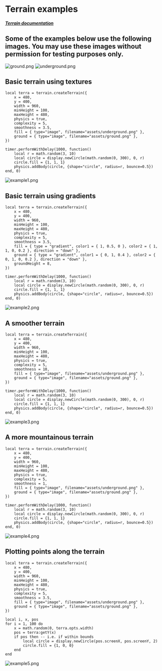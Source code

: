 # Terrain examples

##### [Terrain documentation](terrain/Readme.markdown)

## Some of the examples below use the following images. You may use these images without permission for testing purposes only.

![ground.png](ground.png)
![underground.png](underground.png)

## Basic terrain using textures

``````
local terra = terrain.createTerrain({
    x = 480,
    y = 400,
    width = 960,
    minHeight = 100,
    maxHeight = 480,
    physics = true,
    complexity = 5,
    smoothness = 3.5,
    fill = { type="image", filename="assets/underground.png" },
    ground = { type="image", filename="assets/ground.png" },
})

timer.performWithDelay(1000, function()
    local r = math.random(3, 10)
    local circle = display.newCircle(math.random(0, 300), 0, r)
    circle.fill = {1, 1, 1}
    physics.addBody(circle, {shape="circle", radius=r, bounce=0.5})
end, 0)
``````

![example1.png](example1.png)

## Basic terrain using gradients

``````
local terra = terrain.createTerrain({
    x = 480,
    y = 400,
    width = 960,
    minHeight = 100,
    maxHeight = 480,
    physics = true,
    complexity = 5,
    smoothness = 3.5,
    fill = { type = "gradient", color1 = { 1, 0.5, 0 }, color2 = { 1, 1, 0, 0.2 }, direction = "down" },
    ground = { type = "gradient", color1 = { 0, 1, 0.4 }, color2 = { 0, 1, 0, 0.2 }, direction = "down" },
    groundHeight = 8,
})

timer.performWithDelay(1000, function()
    local r = math.random(3, 10)
    local circle = display.newCircle(math.random(0, 300), 0, r)
    circle.fill = {1, 1, 1}
    physics.addBody(circle, {shape="circle", radius=r, bounce=0.5})
end, 0)
``````

![example2.png](example2.png)

## A smoother terrain

``````
local terra = terrain.createTerrain({
    x = 480,
    y = 400,
    width = 960,
    minHeight = 100,
    maxHeight = 480,
    physics = true,
    complexity = 5,
    smoothness = 10,
    fill = { type="image", filename="assets/underground.png" },
    ground = { type="image", filename="assets/ground.png" },
})

timer.performWithDelay(1000, function()
    local r = math.random(3, 10)
    local circle = display.newCircle(math.random(0, 300), 0, r)
    circle.fill = {1, 1, 1}
    physics.addBody(circle, {shape="circle", radius=r, bounce=0.5})
end, 0)
``````

![example3.png](example3.png)

## A more mountainous terrain

``````
local terra = terrain.createTerrain({
    x = 480,
    y = 400,
    width = 960,
    minHeight = 100,
    maxHeight = 480,
    physics = true,
    complexity = 5,
    smoothness = 1,
    fill = { type="image", filename="assets/underground.png" },
    ground = { type="image", filename="assets/ground.png" },
})

timer.performWithDelay(1000, function()
    local r = math.random(3, 10)
    local circle = display.newCircle(math.random(0, 300), 0, r)
    circle.fill = {1, 1, 1}
    physics.addBody(circle, {shape="circle", radius=r, bounce=0.5})
end, 0)
``````

![example4.png](example4.png)

## Plotting points along the terrain

``````
local terra = terrain.createTerrain({
    x = 480,
    y = 400,
    width = 960,
    minHeight = 100,
    maxHeight = 480,
    physics = true,
    complexity = 5,
    smoothness = 3.5,
    fill = { type="image", filename="assets/underground.png" },
    ground = { type="image", filename="assets/ground.png" },
})

local i, x, pos
for i = 1, 100 do
    x = math.random(0, terra.opts.width)
    pos = terra:getY(x)
    if pos then -- i.e. if within bounds
        local circle = display.newCircle(pos.screenX, pos.screenY, 2)
        circle.fill = {1, 0, 0}
    end
end
``````

![example5.png](example5.png)
